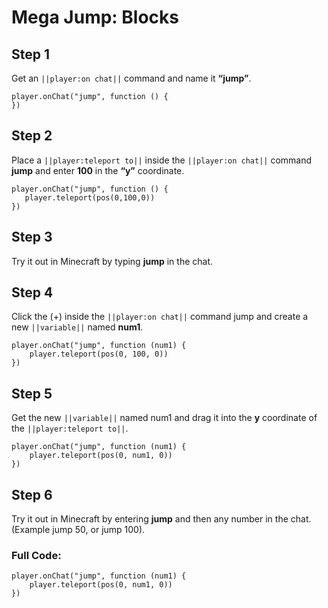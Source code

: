 # Mega Jump: Blocks

## Step 1
Get an ``||player:on chat||`` command and name it **“jump”**. 

```blocks
player.onChat("jump", function () { 
}) 
```

## Step 2

Place a ``||player:teleport to||`` inside the ``||player:on chat||`` command **jump** and enter **100** in the **“y”** coordinate. 

```blocks
player.onChat("jump", function () { 
   player.teleport(pos(0,100,0))  
}) 
```

## Step 3

Try it out in Minecraft by typing **jump** in the chat.


## Step 4

 Click the (+) inside the ``||player:on chat||`` command jump and create a new ``||variable||`` named **num1**. 

```blocks
player.onChat("jump", function (num1) {
    player.teleport(pos(0, 100, 0))
})
```

## Step 5

Get the new ``||variable||`` named num1 and drag it into the **y** coordinate of the ``||player:teleport to||``. 

```blocks
player.onChat("jump", function (num1) {
    player.teleport(pos(0, num1, 0))
})
```

## Step 6

Try it out in Minecraft by entering **jump** and then any number in the chat.  (Example jump 50, or jump 100). 

### Full Code: 

```blocks
player.onChat("jump", function (num1) {
    player.teleport(pos(0, num1, 0))
})
```

